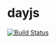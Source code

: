 # dayjs

[![Build Status](https://travis-ci.org/xx45/dayjs.svg?branch=master)](https://travis-ci.org/xx45/dayjs)